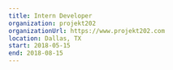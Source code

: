 ```yaml
---
title: Intern Developer
organization: projekt202
organizationUrl: https://www.projekt202.com
location: Dallas, TX
start: 2018-05-15
end: 2018-08-15
---
```

